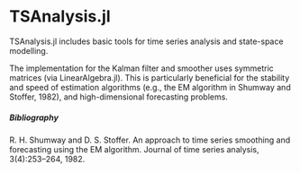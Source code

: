 # TSAnalysis.jl
TSAnalysis.jl includes basic tools for time series analysis and state-space modelling. 

The implementation for the Kalman filter and smoother uses symmetric matrices (via LinearAlgebra.jl). This is particularly beneficial for the stability and speed of estimation algorithms (e.g., the EM algorithm in Shumway and Stoffer, 1982), and high-dimensional forecasting problems. 


##### Bibliography
R. H. Shumway and D. S. Stoffer. An approach to time series smoothing and forecasting using the EM algorithm. Journal of time series analysis, 3(4):253–264, 1982.

 
